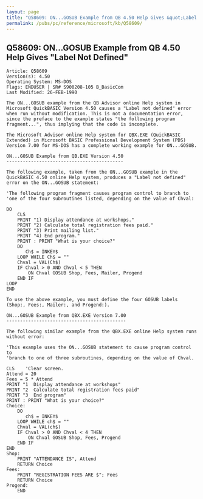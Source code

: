 ```yaml
---
layout: page
title: "Q58609: ON...GOSUB Example from QB 4.50 Help Gives &quot;Label Not Defined&quot;"
permalink: /pubs/pc/reference/microsoft/kb/Q58609/
---
```


## Q58609: ON...GOSUB Example from QB 4.50 Help Gives &quot;Label Not Defined&quot;

	Article: Q58609
	Version(s): 4.50
	Operating System: MS-DOS
	Flags: ENDUSER | SR# S900208-105 B_BasicCom
	Last Modified: 26-FEB-1990
	
	The ON...GOSUB example from the QB Advisor online Help system in
	Microsoft QuickBASIC Version 4.50 causes a "Label not defined" error
	when run without modification. This is not a documentation error,
	since the preface to the example states "the following program
	fragment...", thus implying that the code is incomplete.
	
	The Microsoft Advisor online Help system for QBX.EXE (QuickBASIC
	Extended) in Microsoft BASIC Professional Development System (PDS)
	Version 7.00 for MS-DOS has a complete working example for ON...GOSUB.
	
	ON...GOSUB Example from QB.EXE Version 4.50
	-------------------------------------------
	
	The following example, taken from the ON...GOSUB example in the
	QuickBASIC 4.50 online Help system, produces a "Label not defined"
	error on the ON...GOSUB statement:
	
	'The following program fragment causes program control to branch to
	'one of the four subroutines listed, depending on the value of Chval:
	
	DO
	    CLS
	    PRINT "1) Display attendance at workshops."
	    PRINT "2) Calculate total registration fees paid."
	    PRINT "3) Print mailing list."
	    PRINT "4) End program."
	    PRINT : PRINT "What is your choice?"
	    DO
	       Ch$ = INKEY$
	    LOOP WHILE Ch$ = ""
	    Chval = VAL(Ch$)
	    IF Chval > 0 AND Chval < 5 THEN
	        ON Chval GOSUB Shop, Fees, Mailer, Progend
	    END IF
	LOOP
	END
	
	To use the above example, you must define the four GOSUB labels
	(Shop:, Fees:, Mailer:, and Progend:).
	
	ON...GOSUB Example from QBX.EXE Version 7.00
	--------------------------------------------
	
	The following similar example from the QBX.EXE online Help system runs
	without error:
	
	'This example uses the ON...GOSUB statement to cause program control to
	'branch to one of three subroutines, depending on the value of Chval.
	
	CLS    'Clear screen.
	Attend = 20
	Fees = 5 * Attend
	PRINT "1  Display attendance at workshops"
	PRINT "2  Calculate total registration fees paid"
	PRINT "3  End program"
	PRINT : PRINT "What is your choice?"
	Choice:
	    DO
	       ch$ = INKEY$
	    LOOP WHILE ch$ = ""
	    Chval = VAL(ch$)
	    IF Chval > 0 AND Chval < 4 THEN
	        ON Chval GOSUB Shop, Fees, Progend
	    END IF
	END
	Shop:
	    PRINT "ATTENDANCE IS", Attend
	    RETURN Choice
	Fees:
	    PRINT "REGISTRATION FEES ARE $"; Fees
	    RETURN Choice
	Progend:
	    END
